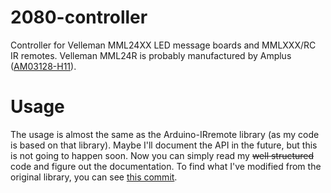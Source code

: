 # 2080-controller
Controller for Velleman MML24XX LED message boards and MMLXXX/RC IR remotes. Velleman MML24R is probably manufactured by Amplus ([AM03128-H11](http://www.amplus.com.hk/LED_%20AM03128-H13.htm)).

# Usage
The usage is almost the same as the Arduino-IRremote library (as my code is based on that library). Maybe I'll document the API in the future, but this is not going to happen soon. Now you can simply read my <s>well structured</s> code and figure out the documentation. To find what I've modified from the original library, you can see [this commit](https://github.com/crushedice2000/2080-controller/commit/6ade2232c3832eba8bb211379027a647f3132cfd).
